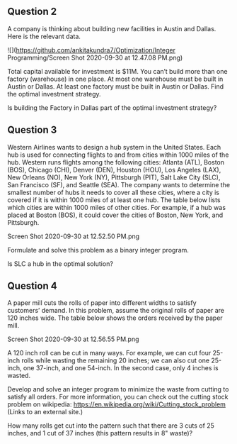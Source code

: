 ## Question 2

A company is thinking about building new facilities in Austin and Dallas. Here is the relevant data.

![](https://github.com/ankitakundra7/Optimization/Integer Programming/Screen Shot 2020-09-30 at 12.47.08 PM.png)

Total capital available for investment is $11M. You can’t build more than one factory (warehouse) in one place. At most one warehouse must be built in Austin or Dallas. At least one factory must be built in Austin or Dallas. Find the optimal investment strategy.

 

Is building the Factory in Dallas part of the optimal investment strategy?

## Question 3

Western Airlines wants to design a hub system in the United States. Each hub is used for connecting flights to and from cities within 1000 miles of the hub. Western runs flights among the following cities: Atlanta (ATL), Boston (BOS), Chicago (CHI), Denver (DEN), Houston (HOU), Los Angeles (LAX), New Orleans (NO), New York (NY), Pittsburgh (PIT), Salt Lake City (SLC), San Francisco (SF), and Seattle (SEA). The company wants to determine the smallest number of hubs it needs to cover all these cities, where a city is covered if it is within 1000 miles of at least one hub. The table below lists which cities are within 1000 miles of other cities. For example, if a hub was placed at Boston (BOS), it could cover the cities of Boston, New York, and Pittsburgh.

Screen Shot 2020-09-30 at 12.52.50 PM.png

Formulate and solve this problem as a binary integer program.

 

Is SLC a hub in the optimal solution?


## Question 4

A paper mill cuts the rolls of paper into different widths to satisfy customers’ demand. In this problem, assume the original rolls of paper are 120 inches wide. The table below shows the orders received by the paper mill.

Screen Shot 2020-09-30 at 12.56.55 PM.png

A 120 inch roll can be cut in many ways. For example, we can cut four 25-inch rolls while wasting the remaining 20 inches; we can also cut one 25-inch, one 37-inch, and one 54-inch. In the second case, only 4 inches is wasted.

Develop and solve an integer program to minimize the waste from cutting to satisfy all orders.  For more information, you can check out the cutting stock problem on wikipedia: https://en.wikipedia.org/wiki/Cutting_stock_problem (Links to an external site.)

 

How many rolls get cut into the pattern such that there are 3 cuts of 25 inches, and 1 cut of 37 inches (this pattern results in 8" waste)?
